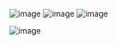 ![image](https://github.com/TheYoBots/DV/assets/73843275/f740f92a-0080-40ea-b4d7-a6df73d5a78a)
![image](https://github.com/TheYoBots/DV/assets/73843275/4cdb49ac-5c4a-4d0d-9e57-c15097a4a9ae)
![image](https://github.com/TheYoBots/DV/assets/73843275/3ef52b97-017e-49aa-8ac4-5c6da3f90ee0)

![image](https://github.com/TheYoBots/DV/assets/73843275/fbc8f2da-5756-49cb-824f-5575538a5047)
